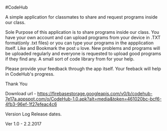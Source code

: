 #CodeHub

A simple application for classmates to share and request programs inside our class.

Sole Purpose of this application is to share programs inside our class.
You have your own account and can upload programs from your device in .TXT format(only .txt files) or you can type your programs in the appplication itself.
Like and Bookmark the post u love.
New problems and programs will be uploaded regularly and everyone is requested to upload good programs if they find any.
A small sort of code library from for your help.

Please provide your feedback through the app itself. Your feeback will help in CodeHub's progress.

Thank You 



Download url - https://firebasestorage.googleapis.com/v0/b/codehub-7e17a.appspot.com/o/CodeHub-1.0.apk?alt=media&token=461020bc-bcf6-4fb3-96ef-1f27efeac4c6


Version Log Release dates.

Ver 1.0 - 2.2.2017
